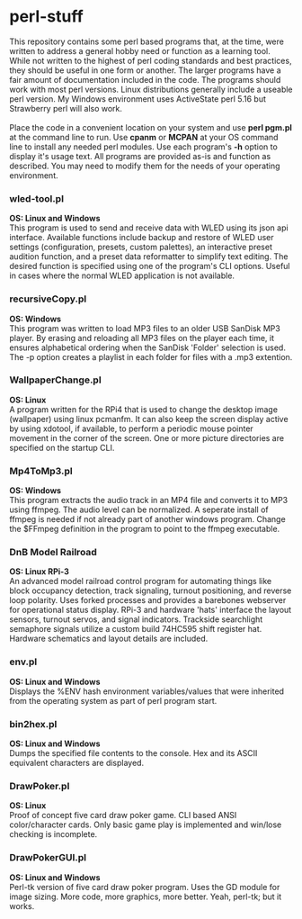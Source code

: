 # perl-stuff
This repository contains some perl based programs that, at the time, were written to address a general hobby need or function as a learning tool. While not written to the highest of perl coding standards and best practices, they should be useful in one form or another. The larger programs have a fair amount of documentation included in the code. The programs should work with most perl versions. Linux distributions generally include a useable perl version. My Windows environment uses ActiveState perl 5.16 but Strawberry perl will also work.<br/><br/>
Place the code in a convenient location on your system and use **perl pgm.pl** at the command line to run. Use **cpanm** or **MCPAN** at your OS command line to install any needed perl modules. Use each program's **-h** option to display it's usage text. All programs are provided as-is and function as described. You may need to modify them for the needs of your operating environment.

### wled-tool.pl
**OS: Linux and Windows**<br/>
This program is used to send and receive data with WLED using its json api interface. Available functions include backup and restore of WLED user settings (configuration, presets, custom palettes), an interactive preset audition function, and a preset data reformatter to simplify text editing. The desired function is specified using one of the program's CLI options. Useful in cases where the normal WLED application is not available.

### recursiveCopy.pl
**OS: Windows**<br/>
This program was written to load MP3 files to an older USB SanDisk MP3 player. By erasing and reloading all MP3 files on the player each time, it ensures alphabetical ordering when the SanDisk 'Folder' selection is used. The -p option creates a playlist in each folder for files with a .mp3 extention.

### WallpaperChange.pl
**OS: Linux**<br/>
A program written for the RPi4 that is used to change the desktop image (wallpaper) using linux pcmanfm. It can also keep the screen display active by using xdotool, if available, to perform a periodic mouse pointer movement in the corner of the screen. One or more picture directories are specified on the startup CLI.

### Mp4ToMp3.pl
**OS: Windows**<br/>
This program extracts the audio track in an MP4 file and converts it to MP3 using ffmpeg. The audio level can be normalized. A seperate install of ffmpeg is needed if not already part of another windows program. Change the $FFmpeg definition in the program to point to the ffmpeg executable.

### DnB Model Railroad
**OS: Linux RPi-3**<br/>
An advanced model railroad control program for automating things like block occupancy detection, track signaling, turnout positioning, and reverse loop polarity. Uses forked processes and provides a barebones webserver for operational status display. RPi-3 and hardware 'hats' interface the layout sensors, turnout servos, and signal indicators. Trackside searchlight semaphore signals utilize a custom build 74HC595 shift register hat. Hardware schematics and layout details are included. 

### env.pl
**OS: Linux and Windows**<br/>
Displays the %ENV hash environment variables/values that were inherited from the operating system as part of perl program start. 

### bin2hex.pl
**OS: Linux and Windows**<br/>
Dumps the specified file contents to the console. Hex and its ASCII equivalent characters are displayed.

### DrawPoker.pl
**OS: Linux**<br/>
Proof of concept five card draw poker game. CLI based ANSI color/character cards. Only basic game play is implemented and win/lose checking is incomplete.

### DrawPokerGUI.pl
**OS: Linux and Windows**<br/>
Perl-tk version of five card draw poker program. Uses the GD module for image sizing. More code, more graphics, more better. Yeah, perl-tk; but it works.   
